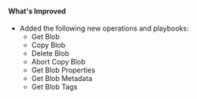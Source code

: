 #### What's Improved
- Added the following new operations and playbooks: 
    - Get Blob
    - Copy Blob
    - Delete Blob
    - Abort Copy Blob
    - Get Blob Properties
    - Get Blob Metadata
    - Get Blob Tags
